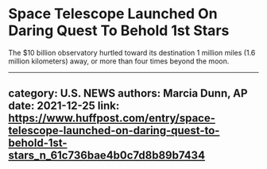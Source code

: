 # Space Telescope Launched On Daring Quest To Behold 1st Stars

The $10 billion observatory hurtled toward its destination 1 million miles (1.6 million kilometers) away, or more than four times beyond the moon.

---
category: U.S. NEWS
authors: Marcia Dunn, AP
date: 2021-12-25
link: https://www.huffpost.com/entry/space-telescope-launched-on-daring-quest-to-behold-1st-stars_n_61c736bae4b0c7d8b89b7434
---
